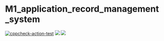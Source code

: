 # M1_application_record_management_system
[![cppcheck-action-test](https://github.com/98prasant/M1_application_record_management_system/actions/workflows/c-cpp.yml/badge.svg)](https://github.com/98prasant/M1_application_record_management_system/actions/workflows/c-cpp.yml)
![](https://api.codiga.io/project/29841/score/svg)
![](https://api.codiga.io/project/29841/status/svg)
